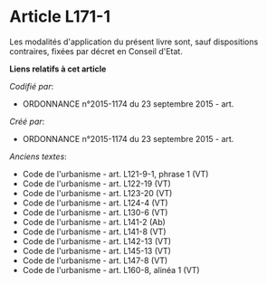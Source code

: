 # Article L171-1

Les modalités d'application du présent livre sont, sauf dispositions contraires, fixées par décret en Conseil d'Etat.

**Liens relatifs à cet article**

_Codifié par_:

  - ORDONNANCE n°2015-1174 du 23 septembre 2015 - art.

_Créé par_:

  - ORDONNANCE n°2015-1174 du 23 septembre 2015 - art.

_Anciens textes_:

  - Code de l'urbanisme - art. L121-9-1, phrase 1  (VT)
  - Code de l'urbanisme - art. L122-19 (VT)
  - Code de l'urbanisme - art. L123-20 (VT)
  - Code de l'urbanisme - art. L124-4 (VT)
  - Code de l'urbanisme - art. L130-6 (VT)
  - Code de l'urbanisme - art. L141-2 (Ab)
  - Code de l'urbanisme - art. L141-8 (VT)
  - Code de l'urbanisme - art. L142-13 (VT)
  - Code de l'urbanisme - art. L145-13 (VT)
  - Code de l'urbanisme - art. L147-8 (VT)
  - Code de l'urbanisme - art. L160-8, alinéa 1  (VT)
